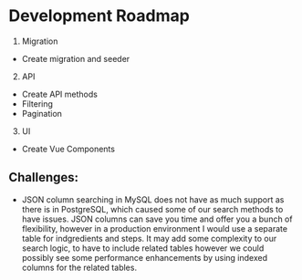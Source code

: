 # Development Roadmap

1. Migration
  - Create migration and seeder
2. API
  - Create API methods
  - Filtering
  - Pagination
3. UI
  - Create Vue Components


## Challenges:

- JSON column searching in MySQL does not have as much support as there is in PostgreSQL, which caused some of our search methods to have issues. JSON columns can save you time and offer you a bunch of flexibility, however in a production environment I would use a separate table for indgredients and steps. It may add some complexity to our search logic, to have to include related tables however we could possibly see some performance enhancements by using indexed columns for the related tables.
